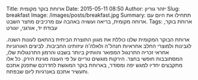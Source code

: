 Title: ארוחת בוקר מקומית
Date: 2015-05-11 08:50
Author: יזהר גוריון
Slug: breakfast
Image: /images/posts/breakfast.jpg
Summary: תתחילו את היום עם ארוחה מקומית, בריאה ועשויה באהבה עם מרכיבים מחצר השבט.
Tags: ארוחת בוקר, עבודת יד, אורגני, יוגורט

ארוחת הבוקר המקומית שלנו כוללת את מגוון התוצרת הביתית בהתאם לעונות השנה. לגבינות ולמוצרי החלב אחראיות חנהל'ה ולאלה'ה עיזותינו החביבות. לביצים האורגניות אחראי זכריה התרנגול המפואר והוותיק ביותר בשבט והרמון התרנגולות שלו, המסתובבות חופשי בחצר. הירקות מוגשים טריים על פי העונה מגינת הירק. כל אלו מתקבצים יחדיו למגש יפה ומסודר, בארוחת בוקר המוגשת לחדרכם שתפנק אתכם ותעשיר אתכם באנרגיות ליום שבפתח.

